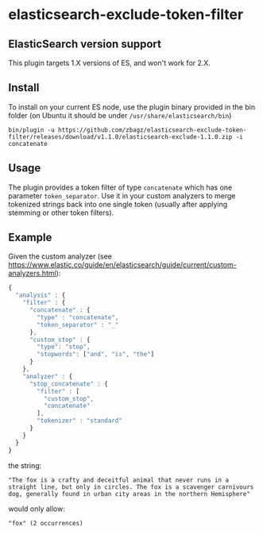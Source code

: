 # elasticsearch-exclude-token-filter

## ElasticSearch version support
This plugin targets 1.X versions of ES, and won't work for 2.X.

## Install
To install on your current ES node, use the plugin binary provided in the bin folder (on Ubuntu it should be under `/usr/share/elasticsearch/bin`)

    bin/plugin -u https://github.com/zbagz/elasticsearch-exclude-token-filter/releases/download/v1.1.0/elasticsearch-exclude-1.1.0.zip -i concatenate
    
## Usage
The plugin provides a token filter of type `concatenate` which has one parameter `token_separator`. Use it in your custom analyzers to merge tokenized strings back into one single token (usually after applying stemming or other token filters).

## Example
Given the custom analyzer (see https://www.elastic.co/guide/en/elasticsearch/guide/current/custom-analyzers.html):

```javascript
{
  "analysis" : {
    "filter" : {
      "concatenate" : {
        "type" : "concatenate",
        "token_separator" : "_"
      },
      "custom_stop" : {
        "type": "stop",
        "stopwords": ["and", "is", "the"]
      }
    },
    "analyzer" : {
      "stop_concatenate" : {
        "filter" : [
          "custom_stop",
          "concatenate"
        ],
        "tokenizer" : "standard"
      }
    }
  }
}
```
the string:

    "The fox is a crafty and deceitful animal that never runs in a straight line, but only in circles. The fox is a scavenger carnivours dog, generally found in urban city areas in the northern Hemisphere"
    
would only allow:

    "fox" (2 occurrences)
    
